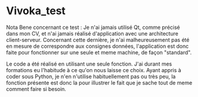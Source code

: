 # Vivoka_test

Nota Bene concernant ce test :
Je n'ai jamais utilisé Qt, comme précisé dans mon CV, et n'ai jamais réalisé d'application avec une architecture client-serveur.
Concernant cette dernière, je n'ai malheureusement pas été en mesure de correspondre aux consignes données, l'application est donc faite pour fonctionner sur une seule et meme machine, de façon "standard".

Le code a été réalisé en utilisant une seule fonction. J'ai durant mes formations eu l'habitude à ce qu'on nous laisse ce choix. Ayant appris à coder sous Python, je n'en n'utilise habituellement pas ou très peu, la fonction présente est donc la pour illustrer le fait que je sache tout de meme comment faire si besoin.

